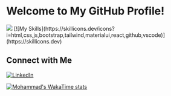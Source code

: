 # Welcome to My GitHub Profile!
<img src="https://user-images.githubusercontent.com/113350806/236842414-18101a37-92f5-4de7-a46d-eeaca6e16cbd.gif"/>
[![My Skills](https://skillicons.dev/icons?i=html,css,js,bootstrap,tailwind,materialui,react,github,vscode)](https://skillicons.dev)

## Connect with Me 
[![LinkedIn](https://img.shields.io/badge/LinkedIn-Profile-blue?style=flat&logo=linkedin)](https://www.linkedin.com/in/mohammad-baqban-rezaee)

[![Mohammad's WakaTime stats](https://github-readme-stats.vercel.app/api/wakatime?username=mohammad_r97)](https://github.com/mohammadr1997)

